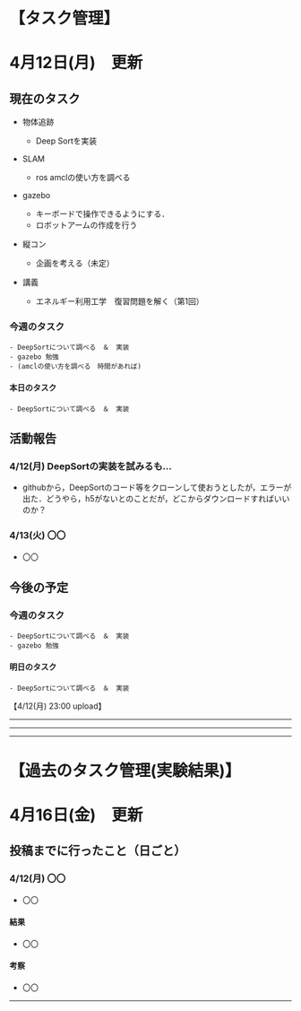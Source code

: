 # 【タスク管理】
# 4月12日(月)　更新

## 現在のタスク
- 物体追跡
  - Deep Sortを実装
  

- SLAM
  - ros amclの使い方を調べる
  

- gazebo
  - キーボードで操作できるようにする．
  - ロボットアームの作成を行う
  
  
- 縦コン
  - 企画を考える（未定）
  
 

- 講義
  - エネルギー利用工学　復習問題を解く（第1回）
   
   
   
### 今週のタスク

    - DeepSortについて調べる　＆　実装
    - gazebo 勉強
    - (amclの使い方を調べる　時間があれば)
    

#### 本日のタスク

    - DeepSortについて調べる　＆　実装
    
 
 
 
   
## 活動報告
### 4/12(月) DeepSortの実装を試みるも...
- githubから，DeepSortのコード等をクローンして使おうとしたが，エラーが出た．どうやら，h5がないとのことだが，どこからダウンロードすればいいのか？

### 4/13(火) 〇〇
- 〇〇



## 今後の予定
### 今週のタスク

    - DeepSortについて調べる　＆　実装
    - gazebo 勉強
    
    
#### 明日のタスク
    
    - DeepSortについて調べる　＆　実装
    


【4/12(月) 23:00 upload】

-----------------------------------------------------
-----------------------------------------------------
-----------------------------------------------------

# 【過去のタスク管理(実験結果)】

# 4月16日(金)　更新

## 投稿までに行ったこと（日ごと）
### 4/12(月) 〇〇
- 〇〇

#### 結果
- 〇〇

#### 考察
- 〇〇


-----------------------------------------------------

